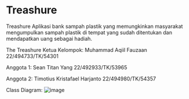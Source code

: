 # Treashure

Treashure Aplikasi bank sampah plastik yang memungkinkan masyarakat mengumpulkan sampah plastik di tempat yang sudah ditentukan dan mendapatkan uang sebagai hadiah.

The Treashure
Ketua Kelompok: Muhammad Aqiil Fauzaan 22/494733/TK/54301

Anggota 1: Sean Titan Yang 22/492933/TK/53965

Anggota 2: Timotius Kristafael Harjanto 22/494980/TK/54357

Class Diagram:
![image](https://github.com/user-attachments/assets/18397d5a-c7a3-4299-957a-f70db413e4c2)
